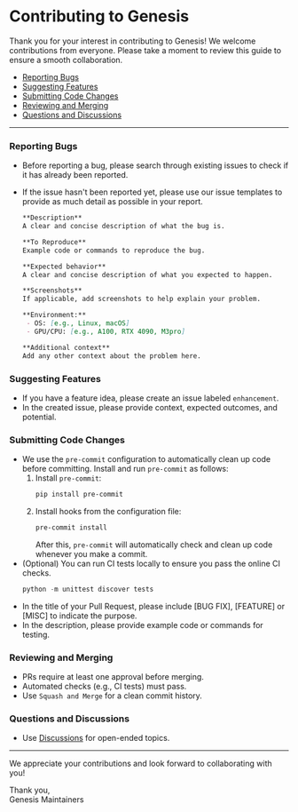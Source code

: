 # Contributing to Genesis

Thank you for your interest in contributing to Genesis! We welcome contributions from everyone. Please take a moment to review this guide to ensure a smooth collaboration.

- [Reporting Bugs](#reporting-bugs)
- [Suggesting Features](#suggesting-features)
- [Submitting Code Changes](#submitting-code-changes)
- [Reviewing and Merging](#reviewing-and-merging)
- [Questions and Discussions](#questions-and-discussions)
---

### Reporting Bugs

- Before reporting a bug, please search through existing issues to check if it has already been reported.

- If the issue hasn't been reported yet, please use our issue templates to provide as much detail as possible in your report.

  ```markdown
  **Description**
  A clear and concise description of what the bug is.

  **To Reproduce**
  Example code or commands to reproduce the bug.

  **Expected behavior**
  A clear and concise description of what you expected to happen.

  **Screenshots**
  If applicable, add screenshots to help explain your problem.

  **Environment:**
   - OS: [e.g., Linux, macOS]
   - GPU/CPU: [e.g., A100, RTX 4090, M3pro]

  **Additional context**
  Add any other context about the problem here.
  ```

### Suggesting Features
- If you have a feature idea, please create an issue labeled `enhancement`.
- In the created issue, please provide context, expected outcomes, and potential.

### Submitting Code Changes

- We use the `pre-commit` configuration to automatically clean up code before committing. Install and run `pre-commit` as follows:
  1. Install `pre-commit`:
     ```bash
     pip install pre-commit
     ```
  2. Install hooks from the configuration file:
     ```bash
     pre-commit install
     ```
     After this, `pre-commit` will automatically check and clean up code whenever you make a commit.
- (Optional) You can run CI tests locally to ensure you pass the online CI checks.
  ```python
  python -m unittest discover tests
  ```
- In the title of your Pull Request, please include [BUG FIX], [FEATURE] or [MISC] to indicate the purpose.
- In the description, please provide example code or commands for testing.

### Reviewing and Merging

- PRs require at least one approval before merging.
- Automated checks (e.g., CI tests) must pass.
- Use `Squash and Merge` for a clean commit history.

### Questions and Discussions
- Use [Discussions](https://github.com/Genesis-Embodied-AI/Genesis/discussions) for open-ended topics.
<!-- 
### Join Us
- Follow the project’s progress and updates on [channel/community link]. -->

---

We appreciate your contributions and look forward to collaborating with you!

Thank you,  
Genesis Maintainers
